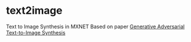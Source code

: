 # text2image
Text to Image Synthesis in MXNET
Based on paper [Generative Adversarial Text-to-Image Synthesis](http://arxiv.org/abs/1605.05396)
